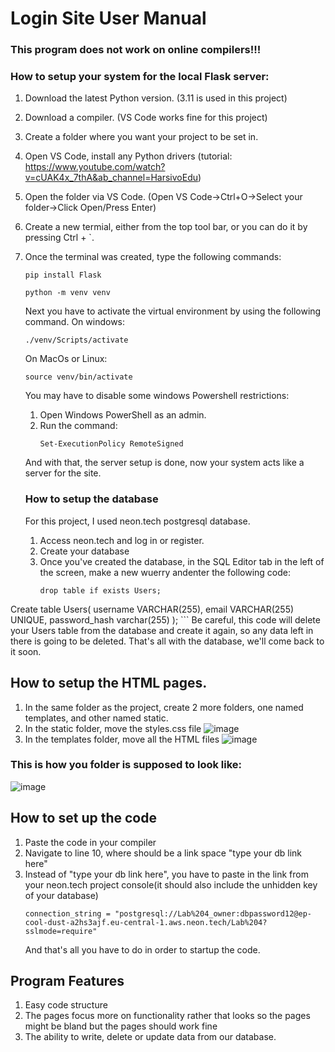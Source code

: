 # Login Site User Manual
### This program does not work on online compilers!!!

### How to setup your system for the local Flask server:
1. Download the latest Python version. (3.11 is used in this project)
2. Download a compiler. (VS Code works fine for this project)
3. Create a folder where you want your project to be set in.
4. Open VS Code, install any Python drivers (tutorial: https://www.youtube.com/watch?v=cUAK4x_7thA&ab_channel=HarsivoEdu)
5. Open the folder via VS Code. (Open VS Code->Ctrl+O->Select your folder->Click Open/Press Enter)
6. Create a new termial, either from the top tool bar, or you can do it by pressing Ctrl + `.
7. Once the terminal was created, type the following commands:
   ```
   pip install Flask
   ```
   ```
   python -m venv venv
   ```
   Next you have to activate the virtual environment by using the following command.
   On windows:
   ```
   ./venv/Scripts/activate
   ```
   On MacOs or Linux:
   ```
   source venv/bin/activate
   ```
   You may have to disable some windows Powershell restrictions:
   1. Open Windows PowerShell as an admin.
   2. Run the command:
      ```
      Set-ExecutionPolicy RemoteSigned
      ```
   And with that, the server setup is done, now your system acts like a server for the site.

   ### How to setup the database
   For this project, I used neon.tech postgresql database.
   1. Access neon.tech and log in or register.
   2. Create your database
   3. Once you've created the database, in the SQL Editor tab in the left of the screen, make a new wuerry andenter the following code:
      ```
      drop table if exists Users;
Create table Users(
username VARCHAR(255),
email VARCHAR(255) UNIQUE,
password_hash varchar(255)
);
      ```
    Be careful, this code will delete your Users table from the database and create it again, so any data left in there is going to be deleted.
    That's all with the database, we'll come back to it soon.

   ## How to setup the HTML pages.
 1. In the same folder as the project, create 2 more folders, one named templates, and other named static.
 2. In the static folder, move the styles.css file
      ![image](https://github.com/P3te07/Lab_4_Simple_Login_Site/assets/157983079/93df8838-e1b0-4dfc-b883-07a59cac2639)
 3. In the templates folder, move all the HTML files
    ![image](https://github.com/P3te07/Lab_4_Simple_Login_Site/assets/157983079/c2ff895c-10b2-4324-96ac-bdd3ce8ea864)

### This is how you folder is supposed to look like:
![image](https://github.com/P3te07/Lab_4_Simple_Login_Site/assets/157983079/380fd4eb-63c6-4c74-a322-4962725da003)

  ## How to set up the code
  1. Paste the code in your compiler
  2. Navigate to line 10, where should be a link space "type your db link here"
  3. Instead of "type your db link here", you have to paste in the link from your neon.tech project console(it should also include the unhidden key of your database)
     ```
     connection_string = "postgresql://Lab%204_owner:dbpassword12@ep-cool-dust-a2hs3ajf.eu-central-1.aws.neon.tech/Lab%204?sslmode=require"
     ```
     And that's all you have to do in order to startup the code.

## Program Features
1. Easy code structure
2. The pages focus more on functionality rather that looks so the pages might be bland but the pages should work fine
3. The ability to write, delete or update data from our database.





      

   
       




